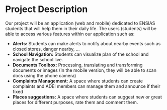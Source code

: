  # Project Description

Our project will be an application (web and mobile) dedicated to ENSIAS students that will help them in their daily life.
The users (students) will be able to access various features within our application such as:

- **Alerts:** Students can make alerts to notify about nearby events such as closed stores, danger nearby, …
- **School Navigation:** Students can visualize plan of the school and navigate the school live.
- **Documents Toolbox:** Processing, translating and transforming documents or images (In the mobile version, they will be able to scan docs using the phone camera)
- **Complaints Management:** A space where students can create complaints and ADEI members can manage them and announce if their fixed
- **Places suggestions:** A space where students can suggest new or great places for different purposes, rate them and comment them.